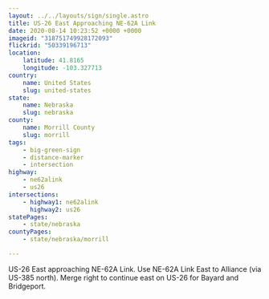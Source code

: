 ```yaml
---
layout: ../../layouts/sign/single.astro
title: US-26 East Approaching NE-62A Link
date: 2020-08-14 10:23:52 +0000 +0000
imageid: "318751749928172093"
flickrid: "50339196713"
location:
    latitude: 41.8165
    longitude: -103.327713
country:
    name: United States
    slug: united-states
state:
    name: Nebraska
    slug: nebraska
county:
    name: Morrill County
    slug: morrill
tags:
    - big-green-sign
    - distance-marker
    - intersection
highway:
    - ne62alink
    - us26
intersections:
    - highway1: ne62alink
      highway2: us26
statePages:
    - state/nebraska
countyPages:
    - state/nebraska/morrill

---
```

US-26 East approaching NE-62A Link.  Use NE-62A Link East to Alliance (via US-385 north).  Merge right to continue east on US-26 for Bayard and Bridgeport.